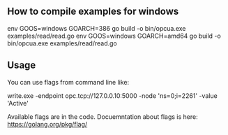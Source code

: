 How to compile examples for windows
--------------------------

env GOOS=windows GOARCH=386 go build -o bin/opcua.exe examples/read/read.go
env GOOS=windows GOARCH=amd64 go build -o bin/opcua.exe examples/read/read.go

Usage
------

You can use flags from command line like:

write.exe -endpoint opc.tcp://127.0.0.10:5000 -node 'ns=0;i=2261' -value 'Active'

Available flags are in the code. Docuemntation about flags is here: https://golang.org/pkg/flag/

